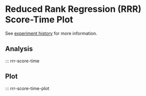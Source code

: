 # Reduced Rank Regression (RRR) Score-Time Plot

See [experiment history](<../../notion/Allen project d3cfe5aab8384495b58fba8a47eeadcc.md#rrr-score-by-time>) for more information.

## Analysis

::: rrr-score-time

## Plot

::: rrr-score-time-plot